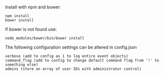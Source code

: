 Install with npm and bower:

    npm install
    bower install

If bower is not found use:

    node_modules/bower/bin/bower install

The following configuration settings can be altered in config.json

    verbose (add to config as 1 to log entire event objects)
    command_flag (add to config to change default command flag from '!' to something else)
    admins (store an array of user IDs with administrator control)
